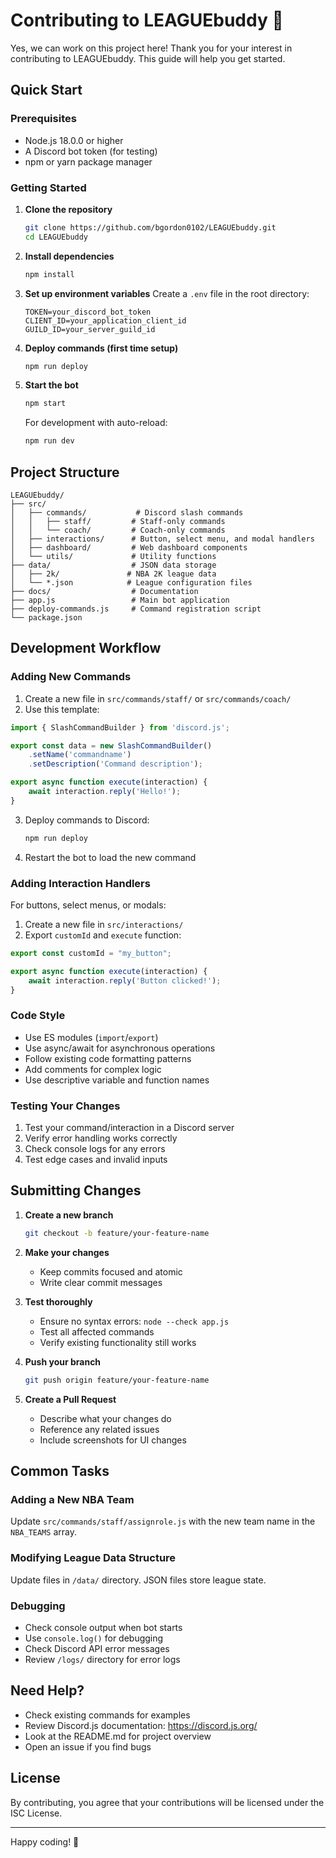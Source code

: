 # Contributing to LEAGUEbuddy 🏀

Yes, we can work on this project here! Thank you for your interest in contributing to LEAGUEbuddy. This guide will help you get started.

## Quick Start

### Prerequisites
- Node.js 18.0.0 or higher
- A Discord bot token (for testing)
- npm or yarn package manager

### Getting Started

1. **Clone the repository**
   ```bash
   git clone https://github.com/bgordon0102/LEAGUEbuddy.git
   cd LEAGUEbuddy
   ```

2. **Install dependencies**
   ```bash
   npm install
   ```

3. **Set up environment variables**
   Create a `.env` file in the root directory:
   ```env
   TOKEN=your_discord_bot_token
   CLIENT_ID=your_application_client_id
   GUILD_ID=your_server_guild_id
   ```

4. **Deploy commands (first time setup)**
   ```bash
   npm run deploy
   ```

5. **Start the bot**
   ```bash
   npm start
   ```

   For development with auto-reload:
   ```bash
   npm run dev
   ```

## Project Structure

```
LEAGUEbuddy/
├── src/
│   ├── commands/           # Discord slash commands
│   │   ├── staff/         # Staff-only commands
│   │   └── coach/         # Coach-only commands
│   ├── interactions/      # Button, select menu, and modal handlers
│   ├── dashboard/         # Web dashboard components
│   └── utils/             # Utility functions
├── data/                  # JSON data storage
│   ├── 2k/               # NBA 2K league data
│   └── *.json            # League configuration files
├── docs/                  # Documentation
├── app.js                 # Main bot application
├── deploy-commands.js     # Command registration script
└── package.json
```

## Development Workflow

### Adding New Commands

1. Create a new file in `src/commands/staff/` or `src/commands/coach/`
2. Use this template:

```javascript
import { SlashCommandBuilder } from 'discord.js';

export const data = new SlashCommandBuilder()
    .setName('commandname')
    .setDescription('Command description');

export async function execute(interaction) {
    await interaction.reply('Hello!');
}
```

3. Deploy commands to Discord:
   ```bash
   npm run deploy
   ```

4. Restart the bot to load the new command

### Adding Interaction Handlers

For buttons, select menus, or modals:

1. Create a new file in `src/interactions/`
2. Export `customId` and `execute` function:

```javascript
export const customId = "my_button";

export async function execute(interaction) {
    await interaction.reply('Button clicked!');
}
```

### Code Style

- Use ES modules (`import`/`export`)
- Use async/await for asynchronous operations
- Follow existing code formatting patterns
- Add comments for complex logic
- Use descriptive variable and function names

### Testing Your Changes

1. Test your command/interaction in a Discord server
2. Verify error handling works correctly
3. Check console logs for any errors
4. Test edge cases and invalid inputs

## Submitting Changes

1. **Create a new branch**
   ```bash
   git checkout -b feature/your-feature-name
   ```

2. **Make your changes**
   - Keep commits focused and atomic
   - Write clear commit messages

3. **Test thoroughly**
   - Ensure no syntax errors: `node --check app.js`
   - Test all affected commands
   - Verify existing functionality still works

4. **Push your branch**
   ```bash
   git push origin feature/your-feature-name
   ```

5. **Create a Pull Request**
   - Describe what your changes do
   - Reference any related issues
   - Include screenshots for UI changes

## Common Tasks

### Adding a New NBA Team
Update `src/commands/staff/assignrole.js` with the new team name in the `NBA_TEAMS` array.

### Modifying League Data Structure
Update files in `/data/` directory. JSON files store league state.

### Debugging
- Check console output when bot starts
- Use `console.log()` for debugging
- Check Discord API error messages
- Review `/logs/` directory for error logs

## Need Help?

- Check existing commands for examples
- Review Discord.js documentation: https://discord.js.org/
- Look at the README.md for project overview
- Open an issue if you find bugs

## License

By contributing, you agree that your contributions will be licensed under the ISC License.

---

Happy coding! 🏀

